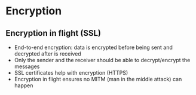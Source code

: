 # Encryption

## Encryption in flight (SSL)

- End-to-end encryption: data is encrypted before being sent and decrypted after is received
- Only the sender and the receiver should be able to decrypt/encrypt the messages
- SSL certificates help with encryption (HTTPS)
- Encryption in flight ensures no MITM (man in the middle attack) can happen
